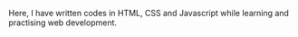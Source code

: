 Here, I have written codes in HTML, CSS and Javascript while learning and practising web development.
